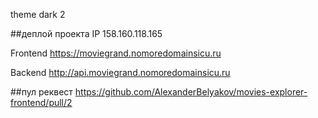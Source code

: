 theme dark 2 


##деплой проекта 
IP 158.160.118.165

Frontend https://moviegrand.nomoredomainsicu.ru

Backend http://api.moviegrand.nomoredomainsicu.ru

##пул реквест
https://github.com/AlexanderBelyakov/movies-explorer-frontend/pull/2
